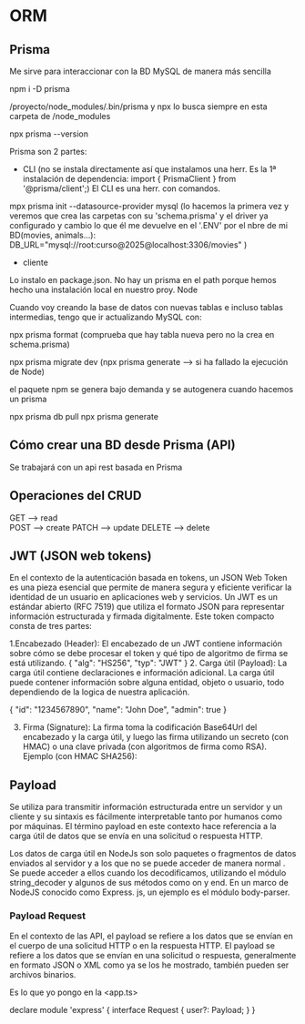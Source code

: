# ORM

## Prisma

Me sirve para interaccionar con la BD MySQL de manera más sencilla

npm i -D prisma

/proyecto/node_modules/.bin/prisma y npx lo busca siempre en esta carpeta de /node_modules

npx prisma --version

Prisma son 2 partes:

- CLI (no se instala directamente así que instalamos una herr. Es la 1ª instalación de dependencia: import { PrismaClient } from '@prisma/client';)
  El CLI es una herr. con comandos.

mpx prisma init --datasource-provider mysql (lo hacemos la primera vez y veremos que crea las carpetas <prisma> con su 'schema.prisma' y
el driver ya configurado y cambio lo que él me devuelve en el '.ENV' por el nbre de mi BD(movies, animals...):
DB_URL="mysql://root:curso@2025@localhost:3306/movies" )

- cliente

Lo instalo en package.json. No hay un prisma en el path porque hemos hecho una instalación local en nuestro proy. Node

Cuando voy creando la base de datos con nuevas tablas e incluso tablas intermedias, tengo que ir actualizando MySQL con:

npx prisma format (comprueba que hay tabla nueva pero no la crea en schema.prisma)

npx prisma migrate dev
(npx prisma generate --> si ha fallado la ejecución de Node)

el paquete npm se genera bajo demanda y se autogenera cuando hacemos un prisma

npx prisma db pull
npx prisma generate

## Cómo crear una BD desde Prisma (API)

Se trabajará con un api rest basada en Prisma

## Operaciones del CRUD

GET --> read  
POST --> create
PATCH --> update
DELETE --> delete

## JWT (JSON web tokens)

En el contexto de la autenticación basada en tokens, un JSON Web Token es una pieza esencial que permite de manera segura
y eficiente verificar la identidad de un usuario en aplicaciones web y servicios. Un JWT es un estándar abierto (RFC 7519)
que utiliza el formato JSON para representar información estructurada y firmada digitalmente.
Este token compacto consta de tres partes:

1.Encabezado (Header): El encabezado de un JWT contiene información sobre cómo se debe procesar el token y qué tipo de algoritmo de firma se está utilizando.
{
"alg": "HS256",
"typ": "JWT"
} 2. Carga útil (Payload): La carga útil contiene declaraciones e información adicional. La carga útil puede contener
información sobre alguna entidad, objeto o usuario, todo dependiendo de la logica de nuestra aplicación.

{
"id": "1234567890",
"name": "John Doe",
"admin": true
}

3. Firma (Signature): La firma toma la codificación Base64Url del encabezado y la carga útil, y luego las firma
   utilizando un secreto (con HMAC) o una clave privada (con algoritmos de firma como RSA).
   Ejemplo (con HMAC SHA256):

## Payload

Se utiliza para transmitir información estructurada entre un servidor y un cliente y su sintaxis es fácilmente
interpretable tanto por humanos como por máquinas. El término payload en este contexto hace referencia a la carga
útil de datos que se envía en una solicitud o respuesta HTTP.

Los datos de carga útil en NodeJs son solo paquetes o fragmentos de datos enviados al servidor y a los que no se puede
acceder de manera normal . Se puede acceder a ellos cuando los decodificamos, utilizando el módulo string_decoder y
algunos de sus métodos como on y end. En un marco de NodeJS conocido como Express. js, un ejemplo es el
módulo body-parser.

### Payload Request

En el contexto de las API, el payload se refiere a los datos que se envían en el cuerpo de una solicitud HTTP o en
la respuesta HTTP. El payload se refiere a los datos que se envían en una solicitud o respuesta, generalmente en
formato JSON o XML como ya se los he mostrado, también pueden ser archivos binarios.

Es lo que yo pongo en la <app.ts>

declare module 'express' {
interface Request {
user?: Payload;
}
}
